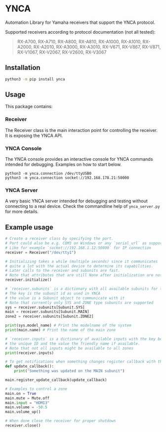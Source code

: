 # YNCA

Automation Library for Yamaha receivers that support the YNCA protocol.

Supported receivers according to protocol documentation (not all tested):

> RX-A700, RX-A710, RX-A800, RX-A810, RX-A1000, RX-A1010, RX-A2000, RX-A2010, RX-A3000, RX-A3010, RX-V671, RX-V867, RX-V871, RX-V1067, RX-V2067, RX-V2600, RX-V3067

## Installation

```bash
python3 -m pip install ynca
```

## Usage

This package contains:

### Receiver

The Receiver class is the main interaction point for controlling the receiver.
It is exposing the YNCA API.

### YNCA Console

The YNCA console provides an interactive console for YNCA commands intended for debugging. Examples on how to start below.

```
python3 -m ynca.connection /dev/ttyUSB0
python3 -m ynca.connection socket://192.168.178.21:50000
```

### YNCA Server

A very basic YNCA server intended for debugging and testing without connecting to a real device. Check the commandline help of `ynca_server.py` for more details.


## Example usage

```python
# Create a receiver class by specifying the port.
# Port could also be e.g. COM3 on Windows or any `serial_url` as supported by PySerial
# Like for example `socket://192.168.1.12:50000` for IP connection
receiver = Receiver("/dev/tty1")

# Initializing takes a while (multiple seconds) since it communicates
# quite a lot with the actual device to determine its capabilities.
# Later calls to the receiver and subunits are fast.
# Note that attributes that are still None after initialization are not supported by the subunits
receiver.initialize()

# `receiver.subunits` is a dictionary with all available subunits for the receiver
# The key is the subunit id as used in YNCA
# the value is a Subunit object to communicate with it
# Note that currently only SYS and ZONE type subunits are supported
sys = receiver.subunits[Subunit.SYS]
main = receiver.subunits[Subunit.MAIN]
zone2 = receiver.subunits[Subunit.ZONE2]

print(sys.model_name) # Print the modelname of the system
print(main.name) # Print the name of the main zone

# `receiver.inputs` is a dictionary of available inputs with the key being
# the unique ID and the value the friendly name if available.
# Note that not all inputs might be available to all zones
print(receiver.inputs)

# To get notifications when something changes register callback with the subunit
def update_callback():
    print("Something was updated on the MAIN subunit")

main.register_update_callback(update_callback)

# Examples to control a zone
main.on = True
main.mute = Mute.off
main.input = "HDMI3"
main.volume = -50.5
main.volume_up()

# When done close the receiver for proper shutdown
receiver.close()
```
